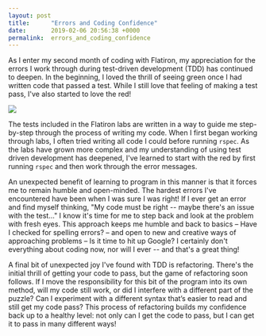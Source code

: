 ```yaml
---
layout: post
title:      "Errors and Coding Confidence"
date:       2019-02-06 20:56:38 +0000
permalink:  errors_and_coding_confidence
---
```



As I enter my second month of coding with Flatiron, my appreciation for the errors I work through during test-driven development (TDD) has continued to deepen. In the beginning, I loved the thrill of seeing green once I had written code that passed a test. While I still love that feeling of making a test pass, I've also started to love the red!

![](https://pixabay.com/photo-2215702/)

The tests included in the Flatiron labs are written in a way to guide me step-by-step through the process of writing my code. When I first began working through labs, I often tried writing all code I could before running `rspec`. As the labs have grown more complex and my understanding of using test driven development has deepened, I've learned to start with the red by first running `rspec` and then work through the error messages.

An unexpected benefit of learning to program in this manner is that it forces me to remain humble and open-minded. The hardest errors I've encountered have been when I was sure I was right! If I ever get an error and find myself thinking, "My code must be right -- maybe there's an issue with the test..." I know it's time for me to step back and look at the problem with fresh eyes. This approach keeps me humble and back to basics – Have I checked for spelling errors? – and open to new and creative ways of approaching problems – Is it time to hit up Google? I certainly don't everything about coding now, nor will I ever -- and that's a great thing!

A final bit of unexpected joy I've found with TDD is refactoring. There's the initial thrill of getting your code to pass, but the game of refactoring soon follows. If I move the responsibility for this bit of the program into its own method, will my code still work, or did I interfere with a different part of the puzzle? Can I experiment with a different syntax that’s easier to read and still get my code pass? This process of refactoring builds my confidence back up to a healthy level: not only can I get the code to pass, but I can get it to pass in many different ways!
